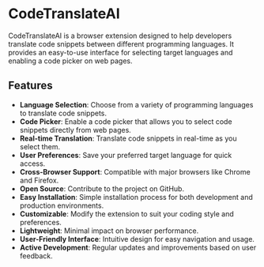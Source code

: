 # CodeTranslateAI

CodeTranslateAI is a browser extension designed to help developers translate code snippets between different programming languages. It provides an easy-to-use interface for selecting target languages and enabling a code picker on web pages.

## Features

- **Language Selection**: Choose from a variety of programming languages to translate code snippets.
- **Code Picker**: Enable a code picker that allows you to select code snippets directly from
  web pages.
- **Real-time Translation**: Translate code snippets in real-time as you select them.
- **User Preferences**: Save your preferred target language for quick access.
- **Cross-Browser Support**: Compatible with major browsers like Chrome and Firefox.
- **Open Source**: Contribute to the project on GitHub.
- **Easy Installation**: Simple installation process for both development and production environments.
- **Customizable**: Modify the extension to suit your coding style and preferences.
- **Lightweight**: Minimal impact on browser performance.
- **User-Friendly Interface**: Intuitive design for easy navigation and usage.
- **Active Development**: Regular updates and improvements based on user feedback.
